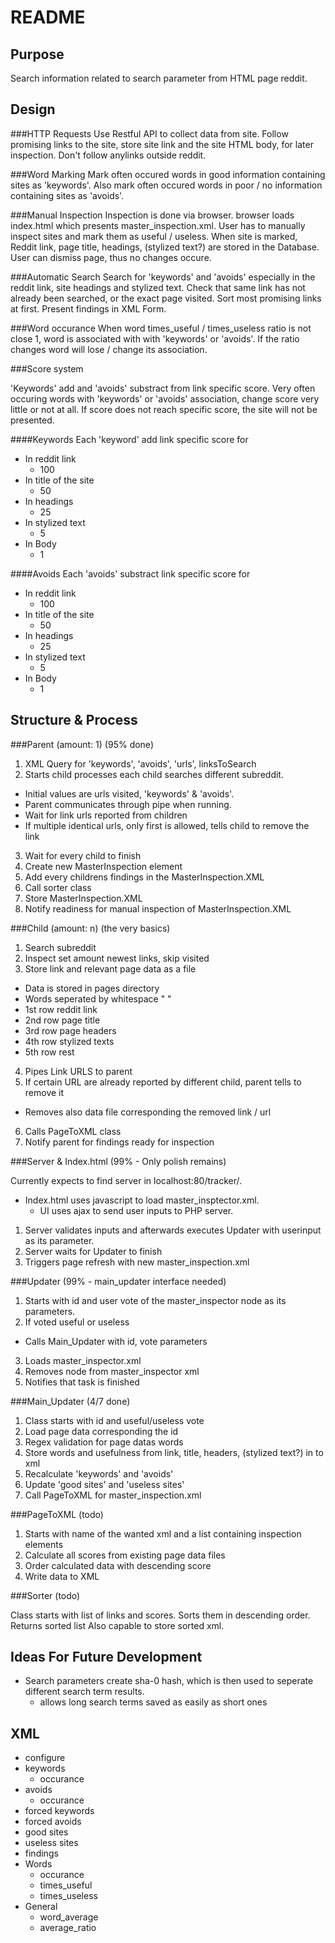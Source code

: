 README
======

Purpose
-------
Search information related to search parameter from HTML page reddit. 

Design
------

###HTTP Requests
Use Restful API to collect data from site. Follow promising links to the site, store site link and the site HTML body, for later inspection. Don't follow anylinks outside reddit.

###Word Marking
Mark often occured words in good information containing sites as 'keywords'. Also mark often occured words in poor / no information containing sites as 'avoids'.

###Manual Inspection
Inspection is done via browser. browser loads index.html which presents master_inspection.xml.
User has to manually inspect sites and mark them as useful / useless. When site is marked, Reddit link, page title, headings, (stylized text?) are stored in the Database. User can dismiss page, thus no changes occure.

###Automatic Search
Search for 'keywords' and 'avoids' especially in the reddit link, site headings and stylized text. Check that same link has not already been searched, or the exact page visited.
Sort most promising links at first. Present findings in XML Form.

###Word occurance
When word times_useful / times_useless ratio is not close 1, word is associated with with 'keywords' or 'avoids'. If the ratio changes word will lose / change its association.

###Score system

'Keywords' add and 'avoids' substract from link specific score.
Very often occuring words with 'keywords' or 'avoids' association, change score very little or not at all. 
If score does not reach specific score, the site will not be presented.

####Keywords
Each 'keyword' add link specific score for

+ In reddit link
  - 100
+ In title of the site  
  - 50
+ In headings
  - 25
+ In stylized text
  - 5
+ In Body
  - 1

####Avoids
Each 'avoids' substract link specific score for

+ In reddit link
  - 100
+ In title of the site  
  - 50
+ In headings
  - 25
+ In stylized text
  - 5
+ In Body
  - 1

Structure & Process
-------------------

###Parent (amount: 1) (95% done)

1. XML Query for 'keywords', 'avoids', 'urls', linksToSearch
2. Starts child processes each child searches different subreddit. 
  - Initial values are urls visited, 'keywords' & 'avoids'. 
  - Parent communicates through pipe when running.
  - Wait for link urls reported from children
  - If multiple identical urls, only first is allowed, tells child to remove the link
3. Wait for every child to finish 
4. Create new MasterInspection element
5. Add every childrens findings in the MasterInspection.XML
6. Call sorter class
7. Store MasterInspection.XML
8. Notify readiness for manual inspection of MasterInspection.XML

###Child (amount: n)  (the very basics)

1. Search subreddit
2. Inspect set amount newest links, skip visited
3. Store link and relevant page data as a file
  - Data is stored in pages directory
  - Words seperated by whitespace " " 
  - 1st row reddit link
  - 2nd row page title
  - 3rd row page headers
  - 4th row stylized texts
  - 5th row rest
4. Pipes Link URLS to parent
5. If certain URL are already reported by different child, parent tells to remove it 
  - Removes also data file corresponding the removed link / url
6. Calls PageToXML class
7. Notify parent for findings ready for inspection

###Server & Index.html  (99% - Only polish remains)

Currently expects to find server in localhost:80/tracker/. 

- Index.html uses javascript to load master_insptector.xml.
  * UI uses ajax to send user inputs to PHP server. 
1. Server validates inputs and afterwards executes Updater with userinput as its parameter.
2. Server waits for Updater to finish
3. Triggers page refresh with new master_inspection.xml

###Updater  (99% - main_updater interface needed)

1. Starts with id and user vote of the master_inspector node as its parameters.
2. If voted useful or useless
  * Calls Main_Updater with id, vote parameters
3. Loads master_inspector.xml
4. Removes node from master_inspector xml
5. Notifies that task is finished

###Main_Updater  (4/7 done)

1. Class starts with id and useful/useless vote
2. Load page data corresponding the id
3. Regex validation for page datas words
4. Store words and usefulness from link, title, headers, (stylized text?) in to xml
5. Recalculate 'keywords' and 'avoids'
6. Update 'good sites' and 'useless sites'
7. Call PageToXML for master_inspection.xml

###PageToXML (todo)

1. Starts with name of the wanted xml and a list containing inspection elements
2. Calculate all scores from existing page data files
3. Order calculated data with descending score
4. Write data to XML

###Sorter  (todo)

Class starts with list of links and scores. Sorts them in descending order. Returns sorted list
Also capable to store sorted xml.


Ideas For Future Development
----------------------------

- Search parameters create sha-0 hash, which is then used to seperate different search term results.
  - allows long search terms saved as easily as short ones

XML
---

* configure
* keywords
  - occurance
* avoids
  - occurance
* forced keywords
* forced avoids
* good sites	
* useless sites
* findings
* Words 
  - occurance 
  - times_useful 
  - times_useless
* General
  - word_average
  - average_ratio